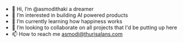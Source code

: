 - 👋 Hi, I’m @asmodithaki a dreamer
- 👀 I’m interested in building AI powered products
- 🌱 I’m currently learning how happiness works
- 💞️ I’m looking to collaborate on all projects that I'd be putting up here
- 📫 How to reach me asmodi@thurisalans.com

<!---
asmodithaki/asmodithaki is a ✨ special ✨ repository because its `README.md` (this file) appears on your GitHub profile.
You can click the Preview link to take a look at your changes.
--->
